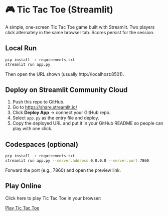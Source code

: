 # 🎮 Tic Tac Toe (Streamlit)

A simple, one-screen Tic Tac Toe game built with Streamlit. Two players click alternately in the same browser tab. Scores persist for the session.

## Local Run

```bash
pip install -r requirements.txt
streamlit run app.py
```
Then open the URL shown (usually http://localhost:8501).

## Deploy on Streamlit Community Cloud

1. Push this repo to GitHub.
2. Go to https://share.streamlit.io/
3. Click **Deploy App** → connect your GitHub repo.
4. Select `app.py` as the entry file and deploy.
5. Copy the deployed URL and put it in your GitHub README so people can play with one click.

## Codespaces (optional)

```bash
pip install -r requirements.txt
streamlit run app.py --server.address 0.0.0.0 --server.port 7860
```
Forward the port (e.g., 7860) and open the preview link.

## Play Online

Click here to play Tic Tac Toe in your browser:

[Play Tic Tac Toe](https://tictactoe-mxetgvjyzlm5ffg9svwmo8.streamlit.app/)

